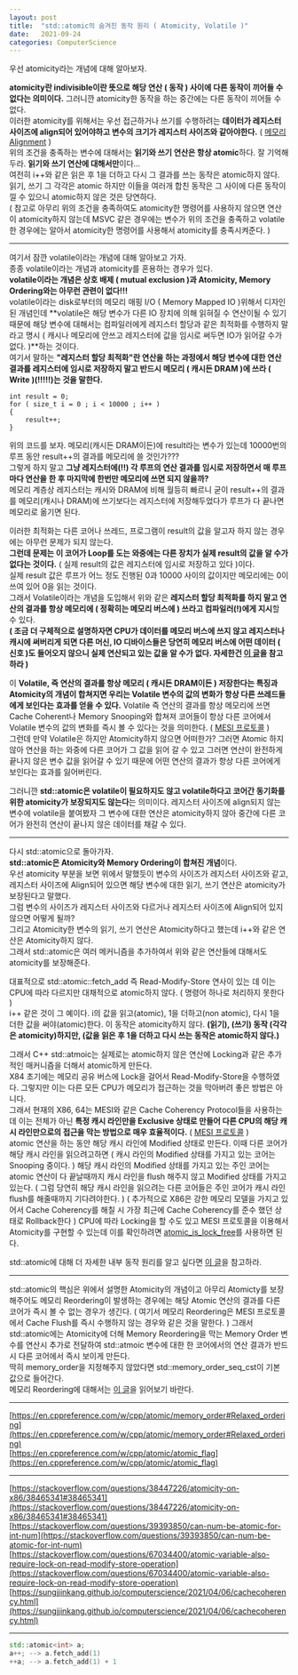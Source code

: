 ```yaml
---
layout: post
title:  "std::atomic의 숨겨진 동작 원리 ( Atomicity, Volatile )"
date:   2021-09-24
categories: ComputerScience
---
```


우선 atomicity라는 개념에 대해 알아보자.        

**atomicity란 indivisible이란 뜻으로 해당 연산 ( 동작 ) 사이에 다른 동작이 끼어들 수 없다는 의미이다.** 그러니깐 atomicity한 동작을 하는 중간에는 다른 동작이 끼어들 수 없다.                          
이러한 atomicity를 위해서는 우선 접근하거나 쓰기를 수행하려는 **데이터가 레지스터 사이즈에 align되어 있어야하고 변수의 크기가 레지스터 사이즈와 같아야한다.** ( [메모리 Alignment](https://sungjjinkang.github.io/computerscience/2021/03/28/memoryalignment.html) )        
위의 조건을 충족하는 변수에 대해서는 **읽기와 쓰기 연산은 항상 atomic**하다. 잘 기억해두라. **읽기와 쓰기 연산에 대해서만**이다...      
여전히 i++와 같은 읽은 후 1을 더하고 다시 그 결과를 쓰는 동작은 atomic하지 않다. 읽기, 쓰기 그 각각은 atomic 하지만 이들을 여러개 합친 동작은 그 사이에 다른 동작이 낄 수 있으니 atomic하지 않은 것은 당연하다.      
( 참고로 아무리 위의 조건을 충족하여도 atomicity한 명령어를 사용하지 않으면 연산이 atomicity하지 않는데 MSVC 같은 경우에는 변수가 위의 조건을 충족하고 volatile한 경우에는 알아서 atomicity한 명령어를 사용해서 atomicity를 충족시켜준다. )                 

------------------------

여기서 잠깐 volatile이라는 개념에 대해 알아보고 가자.           
종종 volatile이라는 개념과 atomicity를 혼용하는 경우가 있다.       
**volatile이라는 개념은 상호 배제 ( mutual exclusion )과 Atomicity, Memory Ordering와는 아무런 관련이 없다!!!**              
volatile이라는 disk로부터의 메모리 매핑 I/O ( Memory Mapped IO )위해서 디자인된 개념인데 **volatile은 해당 변수가 다른 IO 장치에 의해 읽혀질 수 연산이될 수 있기 때문에 해당 변수에 대해서는 컴파일러에게 레지스터 할당과 같은 최적화를 수행하지 말라고 명시 ( 캐시나 메모리에 안쓰고 레지스터에 값을 임시로 써두면 IO가 읽어갈 수가 없다. )**하는 것이다.     
여기서 말하는 **"레지스터 할당 최적화"란 연산을 하는 과정에서 해당 변수에 대한 연산 결과를 레지스터에 임시로 저장하지 말고 반드시 메모리 ( 캐시든 DRAM )에 쓰라 ( Write )(!!!!!)는 것을 말한다.**                  

```
int result = 0;
for ( size_t i = 0 ; i < 10000 ; i++ )
{
    result++;
}
```
위의 코드를 보자. 메모리(캐시든 DRAM이든)에 result라는 변수가 있는데 10000번의 루프 동안 result++의 결과를 메모리에 쓸 것인가???       
그렇게 하지 말고 **그냥 레지스터에(!!) 각 루프의 연산 결과를 임시로 저장하면서 매 루프마다 연산을 한 후 마지막에 한번만 메모리에 쓰면 되지 않을까?**                    
메모리 계층상 레지스터는 캐시와 DRAM에 비해 월등히 빠르니 굳이 result++의 결과를 메모리(캐시나 DRAM)에 쓰기보다는 레지스터에 저장해두었다가 루프가 다 끝나면 메모리로 옮기면 된다.         

이러한 최적화는 다른 코어나 쓰레드, 프로그램이 result의 값을 알고자 하지 않는 경우에는 아무런 문제가 되지 않는다.         
**그런데 문제는 이 코어가 Loop를 도는 와중에는 다른 장치가 실제 result의 값을 알 수가 없다는 것이다.** ( 실제 result의 값은 레지스터에 임시로 저장하고 있다 )이다.               
실제 result 값은 루프가 어느 정도 진행된 0과 10000 사이의 값이지만 메모리에는 0이 쓰여 있어 0을 읽는 것이다.      
그래서 Volatile이라는 개념을 도입해서 위와 같은 **레지스터 할당 최적화를 하지 말고 연산의 결과를 항상 메모리에 ( 정확히는 메모리 버스에 ) 쓰라고 컴파일러(!)에게 지시**할 수 있다.              
**( 조금 더 구체적으로 설명하자면 CPU가 데이터를 메모리 버스에 쓰지 않고 레지스터나 캐시에 써버리게 되면 다른 머신, IO 디바이스들은 당연히 메모리 버스에 어떤 데이터 ( 신호 )도 들어오지 않으니 실제 연산되고 있는 값을 알 수가 없다. 자세한건 [이 글](https://sungjjinkang.github.io/computerscience/2021/09/26/IO_System.html)을 참고하라 )**                 

이 **Volatile, 즉 연산의 결과를 항상 메모리 ( 캐시든 DRAM이든 ) 저장한다는 특징과 Atomicity의 개념이 합쳐지면 우리는 Volatile 변수의 값의 변화가 항상 다른 쓰레드들에게 보인다는 효과를 얻을 수 있다.** Volatile 즉 연산의 결과를 항상 메모리에 쓰면 Cache Coherent나 Memory Snooping와 합쳐져 코어들이 항상 다른 코어에서 Volatile 변수의 값의 변화를 즉시 볼 수 있다는 것을 의미한다. ( [MESI 프로토콜](https://sungjjinkang.github.io/computerscience/2021/04/06/cachecoherency.html) )                     
그런데 만약 Volatile은 하지만 Atomicity하지 않으면 어떠한가? 그러면 Atomic 하지 않아 연산을 하는 와중에 다른 코어가 그 값을 읽어 갈 수 있고 그러면 연산이 완전하게 끝나지 않은 변수 값을 읽어갈 수 있기 때문에 어떤 연산의 결과가 항상 다른 코어에게 보인다는 효과를 잃어버린다.      

그러니깐 **std::atomic은 volatile이 필요하지도 않고 volatile하다고 코어간 동기화를 위한 atomicity가 보장되지도 않는다**는 의미이다. 레지스터 사이즈에 align되지 않는 변수에 volatile을 붙여봤자 그 변수에 대한 연산은 atomicity하지 않아 중간에 다른 코어가 완전히 연산이 끝나지 않은 데이터를 채갈 수 있다.          


------------------------------

다시 std::atomic으로 돌아가자.          
**std::atomic은 Atomicity와 Memory Ordering이 합쳐진 개념**이다.                 
우선 atomicity 부분을 보면 위에서 말했듯이 변수의 사이즈가 레지스터 사이즈와 같고, 레지스터 사이즈에 Align되어 있으면 해당 변수에 대한 읽기, 쓰기 연산은 atomicity가 보장된다고 말했다.           
그럼 변수의 사이즈가 레지스터 사이즈와 다르거나 레지스터 사이즈에 Align되어 있지 않으면 어떻게 될까?      
그리고 Atomicity한 변수의 읽기, 쓰기 연산은 Atomicity하다고 했는데 i++와 같은 연산은 Atomicity하지 않다.          
그래서 std::atomic은 여러 메커니즘을 추가하여서 위와 같은 연산들에 대해서도 atomicity를 보장해준다.           
                
대표적으로 std::atomic::fetch_add 즉 Read-Modify-Store 연사이 있는 데 이는 CPU에 따라 다르지만 대채적으로 atomic하지 않다. ( 명령어 하나로 처리하지 못한다 )        
i++ 같은 것이 그 예이다. i의 값을 읽고(atomic), 1을 더하고(non atomic), 다시 1을 더한 값을 써야(atomic)한다. 이 동작은 atomicity하지 않다. **(읽기), (쓰기) 동작 (각각은 atomicity)하지만, (값을 읽은 후 1을 더하고 다시 쓰는 동작은 atomic하지 않다.)**            

그래서 C++ std::atmoic는 실제로는 atomic하지 않은 연산에 Locking과 같은 추가적인 매커니즘을 더해서 atomic하게 만든다.               
X84 초기에는 메모리 공유 버스에 Lock을 걸어서 Read-Modify-Store을 수행하였다. 그렇지만 이는 다른 모든 CPU가 메모리가 접근하는 것을 막아버려 좋은 방법은 아니다.            
그래서 현재의 X86, 64는 MESI와 같은 Cache Coherency Protocol들을 사용하는 데 이는 전체가 아닌 **특정 캐시 라인만을 Exclusive 상태로 만들어 다른 CPU의 해당 캐시 라인만으로의 접근을 막는 방법으로 매우 효율적이다.** ( [MESI 프로토콜](https://sungjjinkang.github.io/computerscience/2021/04/06/cachecoherency.html) )                 
atomic 연산을 하는 동안 해당 캐시 라인에 Modified 상태로 만든다. 이때 다른 코어가 해당 캐시 라인을 읽으려고하면 ( 캐시 라인의 Modified 상태를 가지고 있는 코어는 Snooping 중이다. ) 해당 캐시 라인의 Modified 상태를 가지고 있는 주인 코어는 atomic 연산이 다 끝날때까지 캐시 라인을 flush 해주지 않고 Modified 상태를 가지고 있는다. ( 그럼 당연히 해당 캐시 라인을 읽으려는 다른 코어들은 주인 코어가 캐시 라인 flush를 해줄때까지 기다려야한다. ) ( 추가적으로 X86은 강한 메모리 모델을 가지고 있어서 Cache Coherency를 해칠 시 가장 최근에 Cache Coherency를 준수 했던 상태로 Rollback한다 )
CPU에 따라 Locking을 할 수도 있고 MESI 프로토콜을 이용해서 Atomicity를 구현할 수 있는데 이를 확인하려면 [atomic_is_lock_free](https://en.cppreference.com/w/cpp/atomic/atomic_is_lock_free)를 사용하면 된다.         

std::atomic에 대해 더 자세한 내부 동작 원리를 알고 싶다면 [이 글](https://fgiesen.wordpress.com/2014/08/18/atomics-and-contention/)을 참고하라.          

-------------------------------------------------


std::atomic의 핵심은 위에서 설명한 Atomicity의 개념이고 아무리 Atomicty를 보장해주어도 메모리 Reordering이 발생하는 경우에는 해당 Atomic 연산의 결과를 다른 코어가 즉시 볼 수 없는 경우가 생긴다. ( 여기서 메모리 Reordering은 MESI 프로토콜에서 Cache Flush를 즉시 수행하지 않는 경우와 같은 것을 말한다. ) 그래서 std::atomic에는 Atomicity에 더해 Memory Reordering을 막는 Memory Order 변수를 연산시 추가로 전달하여 std::atmoic 변수에 대한 한 코어에서의 연산 결과가 반드시 다른 코어에서 즉시 보이게 만든다.      
딱히 memory_order을 지정해주지 않았다면 std::memory_order_seq_cst이 기본 값으로 들어간다.                        
메모리 Reordering에 대해서는 [이 글](https://sungjjinkang.github.io/computerscience/2021/05/13/MemoryReordering.html)을 읽어보기 바란다.        


-------------------------------



[https://en.cppreference.com/w/cpp/atomic/memory_order#Relaxed_ordering](https://en.cppreference.com/w/cpp/atomic/memory_order#Relaxed_ordering)       
[https://en.cppreference.com/w/cpp/atomic/atomic_flag](https://en.cppreference.com/w/cpp/atomic/atomic_flag)           


-----------------------------------------------------

[https://stackoverflow.com/questions/38447226/atomicity-on-x86/38465341#38465341](https://stackoverflow.com/questions/38447226/atomicity-on-x86/38465341#38465341)                 
[https://stackoverflow.com/questions/39393850/can-num-be-atomic-for-int-num](https://stackoverflow.com/questions/39393850/can-num-be-atomic-for-int-num)       
[https://stackoverflow.com/questions/67034400/atomic-variable-also-require-lock-on-read-modify-store-operation](https://stackoverflow.com/questions/67034400/atomic-variable-also-require-lock-on-read-modify-store-operation)        
[https://sungjjinkang.github.io/computerscience/2021/04/06/cachecoherency.html](https://sungjjinkang.github.io/computerscience/2021/04/06/cachecoherency.html)        

-----------------------------------------------------

```c++
std::atomic<int> a;
a++; --> a.fetch_add(1)
++a; --> a.fetch_add(1) + 1
```
